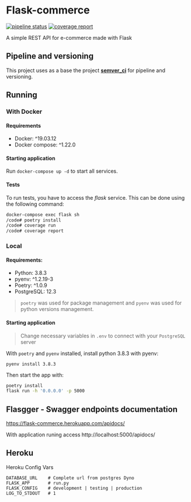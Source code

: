 # Flask-commerce

[![pipeline status](https://gitlab.com/rcristiano/flask-commerce/badges/master/pipeline.svg)](https://gitlab.com/rcristiano/flask-commerce/commits/master) [![coverage report](https://gitlab.com/rcristiano/flask-commerce/badges/master/coverage.svg)](https://gitlab.com/rcristiano/flask-commerce/-/commits/master)

A simple REST API for e-commerce made with Flask

## Pipeline and versioning

This project uses as a base the project **[semver_ci](https://gitlab.com/rcristiano/semver_ci)** for pipeline and versioning.

## Running

### With Docker

#### Requirements

- Docker: ^19.03.12
- Docker compose: ^1.22.0

#### Starting application

Run `docker-compose up -d` to start all services.

#### Tests

To run tests, you have to access the _flask_ service. This can be done using the following command:

```sh
docker-compose exec flask sh
/code# poetry install
/code# coverage run
/code# coverage report
```

### Local

#### Requirements:

- Python: 3.8.3
- pyenv: ^1.2.19-3
- Poetry: ^1.0.9
- PostgreSQL: 12.3

> `poetry` was used for package management and `pyenv` was used for python versions management.

#### Starting application

> Change necessary variables in `.env` to connect with your `PostgreSQL` server

With `poetry` and `pyenv` installed, install python 3.8.3 with pyenv:

`pyenv install 3.8.3`

Then start the app with:

```sh
poetry install
flask run -h '0.0.0.0' -p 5000
```

## Flasgger - Swagger endpoints documentation

https://flask-commerce.herokuapp.com/apidocs/

With application runing access http://localhost:5000/apidocs/

## Heroku

Heroku Config Vars

    DATABASE_URL    # Complete url from postgres Dyno
    FLASK_APP       # run.py
    FLASK_CONFIG    # development | testing | production
    LOG_TO_STDOUT   # 1
